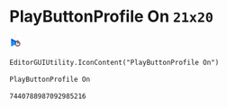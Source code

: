 # PlayButtonProfile On `21x20`
<img src="/img/PlayButtonProfile%20On.png" width=21 height=20>

``` CSharp
EditorGUIUtility.IconContent("PlayButtonProfile On")
```
```
PlayButtonProfile On
```
```
7440788987092985216
```

